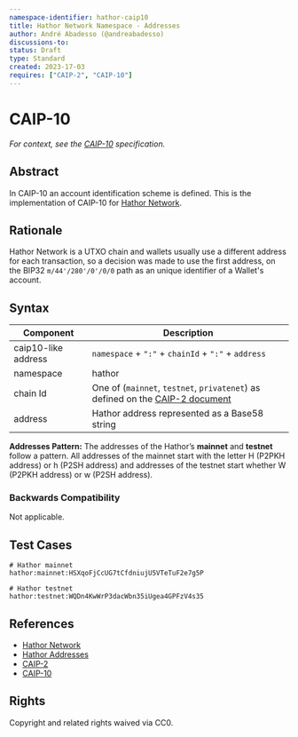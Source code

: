 ```yaml
---
namespace-identifier: hathor-caip10
title: Hathor Network Namespace - Addresses
author: André Abadesso (@andreabadesso)
discussions-to:
status: Draft
type: Standard
created: 2023-17-03
requires: ["CAIP-2", "CAIP-10"]
---
```


# CAIP-10

*For context, see the [CAIP-10](https://github.com/ChainAgnostic/CAIPs/blob/master/CAIPs/caip-10.md) specification.*

## Abstract

In CAIP-10 an account identification scheme is defined. This is the implementation of CAIP-10 for [Hathor Network](https://hathor.network).

## Rationale

Hathor Network is a UTXO chain and wallets usually use a different address for each transaction, so a decision was made to use the first address, on the BIP32 `m/44'/280'/0'/0/0` path as an unique identifier of a Wallet's account.


## Syntax

| Component          | Description                                            |
|--------------------|--------------------------------------------------------|
| caip10-like address| `namespace` + `":"` + `chainId` + `":"` + `address`              |
| namespace          | hathor                                                 |
| chain Id           | One of (`mainnet`, `testnet`, `privatenet`) as defined on the [CAIP-2 document](./0002-caip-2.md) |
| address            | Hathor address represented as a Base58 string          |

**Addresses Pattern:** The addresses of the Hathor’s **mainnet** and **testnet** follow a pattern. All addresses of the mainnet start with the letter H (P2PKH address) or h (P2SH address) and addresses of the testnet start whether W (P2PKH address) or w (P2SH address).


### Backwards Compatibility

Not applicable.

## Test Cases

```
# Hathor mainnet
hathor:mainnet:HSXqoFjCcUG7tCfdniujU5VTeTuF2e7g5P

# Hathor testnet
hathor:testnet:WQDn4KwWrP3dacWbn35iUgea4GPFzV4s35
```

## References

- [Hathor Network](https://hathor.network/)
- [Hathor Addresses](https://docs.hathor.network/explanations/blockchain-foundations/addresses)
- [CAIP-2](https://github.com/ChainAgnostic/CAIPs/blob/master/CAIPs/caip-2.md)
- [CAIP-10](https://github.com/ChainAgnostic/CAIPs/blob/master/CAIPs/caip-10.md)


## Rights

Copyright and related rights waived via CC0.
